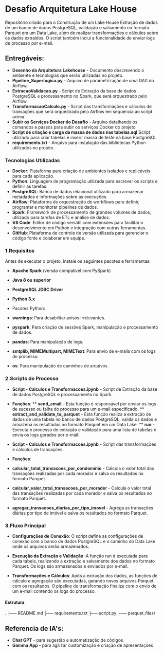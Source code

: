 # Desafio Arquitetura Lake House
Repositório criado para o Construção de um Lake House
Extração de dados de um banco de dados PostgreSQL, validação e salvamento no formato Parquet em um Data Lake, além de realizar transformações e cálculos sobre os dados extraídos. O script também inclui a funcionalidade de enviar logs de processo por e-mail.

## Entregáveis: 
* **Desenho da Arquitetura Lakehouse** - Documento descrevendo o ambiente e tecnologias que serão utilizadas no projeto.
* **Pipeline_Superlogica.py** - Arquivo de parametrização de uma DAG do Airflow.
* **ExtracaoValidacao.py** - Script de Extração da base de dados PostgreSQL e processamento no Spark, que será orquestrado pelo Airflow
* **TransformacaoCalculo.py** - Script das transformações e cálculos de transações que será orquestrado pelo Airflow em sequencia ao script acima.
* **Subir os Serviços Docker do Desafio** - Arquivo detalhando os comandos e passos para subir os serviços Docker do projeto
* **Script de criação e carga da massa de dados nas tabelas.sql** Script utilizado para criar tabelas e inserir massa de teste na base PostgreSQL
* **requirements.txt** - Arquivo para instalação das bibliotecas Python utilizados no projeto.


### Tecnologias Utilizadas
*	**Docker**: Plataforma para criação de ambientes isolados e replicáveis para cada aplicação.
*	**Python**: Linguagem de programação utilizada para escrever os scripts e definir as tarefas.
*	**PostgreSQL**: Banco de dados relacional utilizado para armazenar metadados e informações sobre as execuções.
*	**Airflow**: Plataforma de orquestração de workflows para definir, programar e monitorar pipelines de dados.
*	**Spark**: Framework de processamento de grandes volumes de dados, utilizado para tarefas de ETL e análise de dados.
*	**VS Code**: Editor de código versátil com extensões para facilitar o desenvolvimento em Python e integração com outras ferramentas.
*	**GitHub**: Plataforma de controle de versão utilizada para gerenciar o código fonte e colaborar em equipe.


### 1.Requisitos 
Antes de executar o projeto, instale os seguintes pacotes e ferramentas: 
* **Apache Spark** (versão compatível com PySpark) 
* **Java 8 ou superior**
* **PostgreSQL JDBC Driver**
* **Python 3.x**
  
* Pacotes Python:
* **warnings**: Para desabilitar avisos irrelevantes.
* **pyspark**: Para criação de sessões Spark, manipulação e processamento de dados.
* **pandas**: Para manipulação de logs.
* **smtplib, MIMEMultipart, MIMEText**: Para envio de e-mails com os logs do processo.
* **os**: Para manipulação de caminhos de arquivos.

### 2.Scripts do Processo
* **Script - Calculos e Transformacoes.ipynb** - Script de Extração da base de dados PostgreSQL e processamento no Spark
* **Funções**: 
** **send_email** - Esta função é responsável por enviar os logs de sucesso ou falha do processo para um e-mail especificado.
** **extract_and_validate_to_parquet** - Esta função realiza a extração de dados de uma tabela no banco de dados PostgreSQL, valida os dados e armazena os resultados no formato Parquet em um Data Lake.
** **run** - Executa o processo de extração e validação para uma lista de tabelas e envia os logs gerados por e-mail.

* **Script - Calculos e Transformacoes.ipynb** - Script das transformações e cálculos de transações.
* **Funções**:
* **calcular_total_transacoes_por_condominio** - Calcula o valor total das transações realizadas por cada morador e salva os resultados no formato Parquet.
* **calcular_valor_total_transacoes_por_morador** - Calcula o valor total das transações realizadas por cada morador e salva os resultados no formato Parquet.
* **agregar_transacoes_diarias_por_tipo_imovel** - Agrega as transações diárias por tipo de imóvel e salva os resultados no formato Parquet.

### 3.Fluxo Principal
* **Configurações de Conexão**: O script define as configurações de conexão com o banco de dados PostgreSQL e o caminho do Data Lake onde os arquivos serão armazenados.

* **Execução da Extração e Validação**: A função run é executada para cada tabela, realizando a extração e salvamento dos dados no formato Parquet. Os logs são armazenados e enviados por e-mail.

* **Transformações e Cálculos**: Após a extração dos dados, as funções de cálculo e agregação são executadas, gerando novos arquivos Parquet com os resultados. O pipeline de transformação finaliza com o envio de um e-mail contendo os logs do processo.

#### Estrutura
.
├── README.md
├── requirements.txt
├── script.py
└── parquet_files/


## Referencia de IA's: 
* **Chat GPT** - para sugestão e automatização de códigos
* **Gamma App** - para agilizar customização e criação de apresentações

